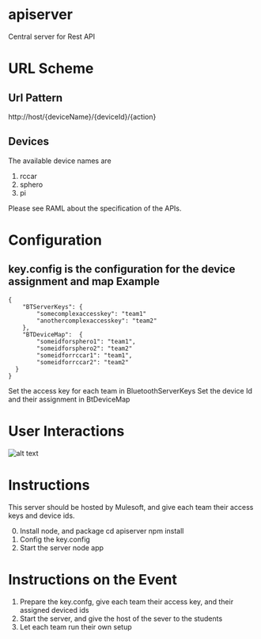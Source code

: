 apiserver
=========

Central server for Rest API


URL Scheme
==========

Url Pattern
-----------
http://host/{deviceName}/{deviceId}/{action}

Devices
-------
The available device names are

1. rccar
2. sphero
3. pi

Please see RAML about the specification of the APIs.

Configuration
=============
key.config is the configuration for the device assignment and map
Example
------
```
{
	"BTServerKeys": {
		"somecomplexaccesskey": "team1"
		"anothercomplexaccesskey": "team2"
	},
	"BTDeviceMap":  {
	    "someidforsphero1": "team1",
	    "someidforsphero2": "team2"
	    "someidforrccar1": "team1",
	    "someidforrccar2": "team2"
  }
}
```
Set the access key for each team in BluetoothServerKeys
Set the device Id and their assignment in BtDeviceMap

User Interactions
=================

![alt text](http://i.imgur.com/CpXXlxq.png "Logo Title Text 1")

Instructions
============
This server should be hosted by Mulesoft, and give each team their access keys and device ids.

0. Install node, and package
	cd apiserver
	npm install
1. Config the key.config
2. Start the server 
	node app

Instructions on the Event
=========================
1. Prepare the key.confg, give each team their access key, and their assigned deviced ids
2. Start the server, and give the host of the sever to the students
3. Let each team run their own setup




